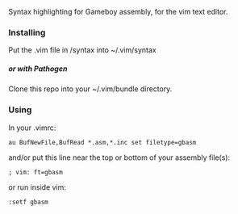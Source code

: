 Syntax highlighting for Gameboy assembly, for the vim text editor.

### Installing
Put the .vim file in /syntax into ~/.vim/syntax
##### or with Pathogen
Clone this repo into your ~/.vim/bundle directory.

### Using
In your .vimrc:
```
au BufNewFile,BufRead *.asm,*.inc set filetype=gbasm
```
and/or put this line near the top or bottom of your assembly file(s):
```
; vim: ft=gbasm
```
or run inside vim:
```
:setf gbasm
```

